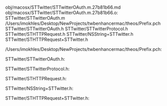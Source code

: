 obj/macosx/STTwitter/STTwitterOAuth.m.27b81b66.md obj/macosx/STTwitter/STTwitterOAuth.m.27b81b66.o: \
  STTwitter/STTwitterOAuth.m \
  /Users/imokhles/Desktop/NewProjects/twbenhancermac/theos/Prefix.pch \
  STTwitter/STTwitterOAuth.h STTwitter/STTwitterProtocol.h \
  STTwitter/STHTTPRequest.h STTwitter/NSString+STTwitter.h \
  STTwitter/STHTTPRequest+STTwitter.h

/Users/imokhles/Desktop/NewProjects/twbenhancermac/theos/Prefix.pch:

STTwitter/STTwitterOAuth.h:

STTwitter/STTwitterProtocol.h:

STTwitter/STHTTPRequest.h:

STTwitter/NSString+STTwitter.h:

STTwitter/STHTTPRequest+STTwitter.h:
